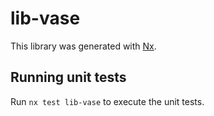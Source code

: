 # lib-vase

This library was generated with [Nx](https://nx.dev).

## Running unit tests

Run `nx test lib-vase` to execute the unit tests.
